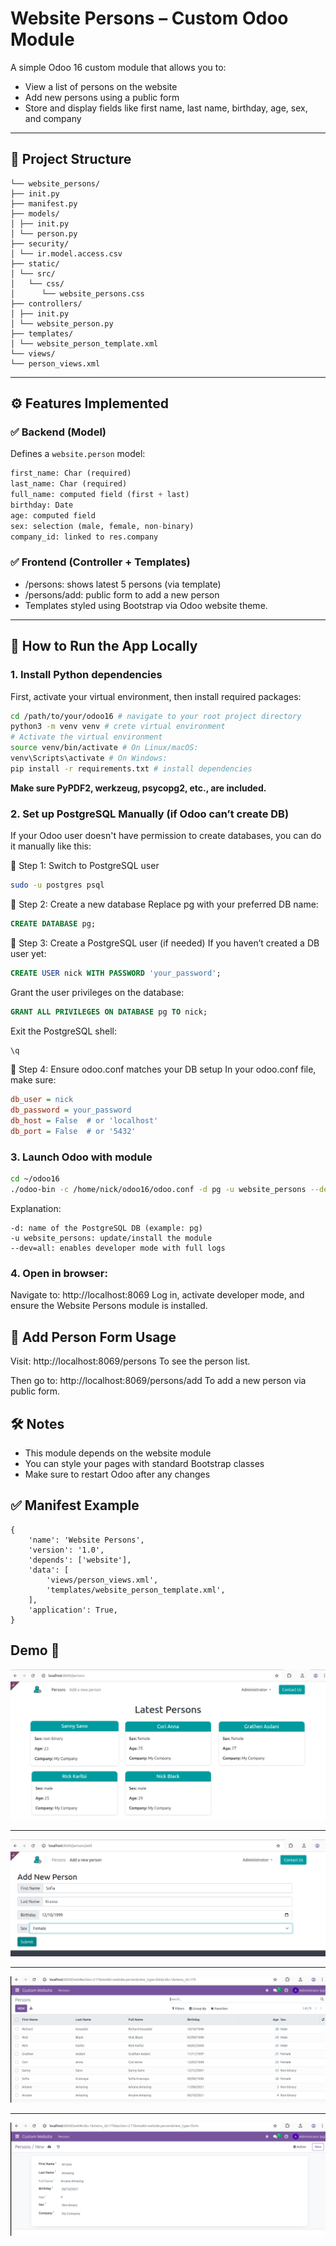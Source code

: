 # Website Persons – Custom Odoo Module

A simple Odoo 16 custom module that allows you to:
- View a list of persons on the website
- Add new persons using a public form
- Store and display fields like first name, last name, birthday, age, sex, and company

---

## 📁 Project Structure

```custom_addons/
└── website_persons/
├── init.py
├── manifest.py
├── models/
│ ├── init.py
│ └── person.py
├── security/
│ └── ir.model.access.csv
├── static/
│ └── src/
│   └── css/
│      └── website_persons.css
├── controllers/
│ ├── init.py
│ └── website_person.py
├── templates/
│ └── website_person_template.xml
└── views/
└── person_views.xml
```

---

## ⚙️ Features Implemented

### ✅ Backend (Model)
Defines a `website.person` model:
```python
first_name: Char (required)
last_name: Char (required)
full_name: computed field (first + last)
birthday: Date
age: computed field
sex: selection (male, female, non-binary)
company_id: linked to res.company
```
### ✅ Frontend (Controller + Templates)
 - /persons: shows latest 5 persons (via template)
 - /persons/add: public form to add a new person
 - Templates styled using Bootstrap via Odoo website theme.

---

## 🚀 How to Run the App Locally

### 1. Install Python dependencies
First, activate your virtual environment, then install required packages:
```bash
cd /path/to/your/odoo16 # navigate to your root project directory
python3 -m venv venv # crete virtual environment
# Activate the virtual environment
source venv/bin/activate # On Linux/macOS:
venv\Scripts\activate # On Windows:
pip install -r requirements.txt # install dependencies
```
**Make sure PyPDF2, werkzeug, psycopg2, etc., are included.**

### 2. Set up PostgreSQL Manually (if Odoo can’t create DB)
If your Odoo user doesn't have permission to create databases, you can do it manually like this:

🔹 Step 1: Switch to PostgreSQL user
```bash
sudo -u postgres psql
```
🔹 Step 2: Create a new database
Replace pg with your preferred DB name:
```sql
CREATE DATABASE pg;
```
🔹 Step 3: Create a PostgreSQL user (if needed)
If you haven’t created a DB user yet:
```sql
CREATE USER nick WITH PASSWORD 'your_password';
```
Grant the user privileges on the database:
```sql
GRANT ALL PRIVILEGES ON DATABASE pg TO nick;
```
Exit the PostgreSQL shell:
```sql
\q
```
🔹 Step 4: Ensure odoo.conf matches your DB setup
In your odoo.conf file, make sure:
```ini
db_user = nick
db_password = your_password
db_host = False  # or 'localhost'
db_port = False  # or '5432'
```

### 3. Launch Odoo with module

```bash
cd ~/odoo16
./odoo-bin -c /home/nick/odoo16/odoo.conf -d pg -u website_persons --dev=all
```
Explanation:
```-c: path to your odoo.conf
-d: name of the PostgreSQL DB (example: pg)
-u website_persons: update/install the module
--dev=all: enables developer mode with full logs
```

### 4. Open in browser:

Navigate to: http://localhost:8069
Log in, activate developer mode, and ensure the Website Persons module is installed.

## 📄 Add Person Form Usage

Visit: http://localhost:8069/persons
To see the person list.

Then go to: http://localhost:8069/persons/add
To add a new person via public form.

## 🛠️ Notes

 - This module depends on the website module
 - You can style your pages with standard Bootstrap classes
 - Make sure to restart Odoo after any changes

## ✅ Manifest Example

```
{
    'name': 'Website Persons',
    'version': '1.0',
    'depends': ['website'],
    'data': [
        'views/person_views.xml',
        'templates/website_person_template.xml',
    ],
    'application': True,
}
```

## Demo 🚀

![Persons](persons.png)

---

![Add a person](add_person.png)

---

![Persons ORM](persons_orm.png)

---

![Add a person ORM](add_person_orm.png)
